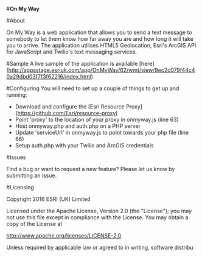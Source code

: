 #**On My Way**

#About

On My Way is a web application that allows you to send a text message to somebody to let them know how far away you are and how long it will take you to arrive. The application utilises HTML5 Geolocation, Esri's ArcGIS API for JavaScript and Twilio's text messaging services. 

#Sample
A live sample of the application is available [here] (http://appsstage.esriuk.com/app/OnMyWay/62/wmt/view/9ec2c079f44c40a29dbd03f7f3f62216/index.html)

#Configuring
You will need to set up a couple of things to get up and running:
- Download and configure the [Esri Resource Proxy] (https://github.com/Esri/resource-proxy)
- Point 'proxy' to the location of your proxy in onmyway.js (line 63)
- Host onmyway.php and auth.php on a PHP server
- Update 'serviceUrl' in onmyway.js to point towards your php file (line 66)
- Setup auth.php with your Twilio and ArcGIS credentials 

#Issues

Find a bug or want to request a new feature? Please let us know by submitting an issue.

#Licensing

Copyright 2016 ESRI (UK) Limited

Licensed under the Apache License, Version 2.0 (the "License"); you may not use this file except in compliance with the License. You may obtain a copy of the License at

http://www.apache.org/licenses/LICENSE-2.0

Unless required by applicable law or agreed to in writing, software distribu